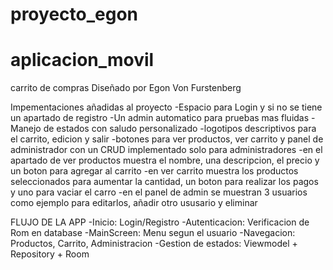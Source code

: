 # proyecto_egon
# aplicacion_movil
carrito de compras
Diseñado por Egon Von Furstenberg

Impementaciones añadidas al proyecto
-Espacio para Login y si no se tiene un apartado de registro 
-Un admin automatico para pruebas mas fluidas
-Manejo de estados con saludo personalizado 
-logotipos descriptivos para el carrito, edicion y salir 
-botones para ver productos, ver carrito y panel de administrador con un CRUD implementado solo para administradores
-en el apartado de ver productos muestra el nombre, una descripcion, el precio y un boton para agregar al carrito
-en ver carrito muestra los productos seleccionados para aumentar la cantidad, un boton para realizar los pagos y uno para vaciar el carro
-en el panel de admin se muestran 3 usuarios como ejemplo para editarlos, añadir otro ususario y eliminar

FLUJO DE LA APP
-Inicio: Login/Registro
-Autenticacion: Verificacion de Rom en database
-MainScreen: Menu segun el usuario
-Navegacion: Productos, Carrito, Administracion
-Gestion de estados: Viewmodel + Repository + Room
